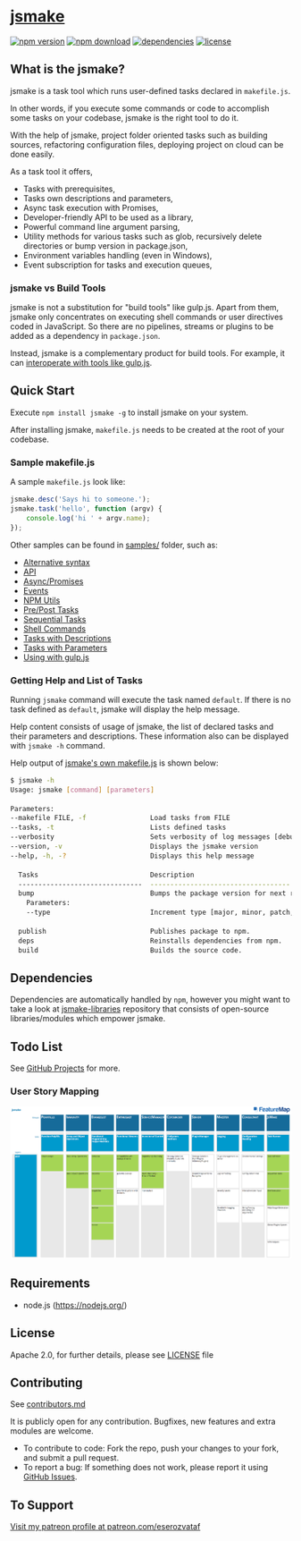 # [jsmake](https://github.com/eserozvataf/jsmake)

[![npm version][npm-image]][npm-url]
[![npm download][download-image]][npm-url]
[![dependencies][dep-image]][dep-url]
[![license][license-image]][license-url]


## What is the jsmake?

jsmake is a task tool which runs user-defined tasks declared in `makefile.js`.

In other words, if you execute some commands or code to accomplish some tasks on your codebase, jsmake is the right tool to do it.

With the help of jsmake, project folder oriented tasks such as building sources, refactoring configuration files, deploying project on cloud can be done easily.

As a task tool it offers,

- Tasks with prerequisites,
- Tasks own descriptions and parameters,
- Async task execution with Promises,
- Developer-friendly API to be used as a library,
- Powerful command line argument parsing,
- Utility methods for various tasks such as glob, recursively delete directories or bump version in package.json,
- Environment variables handling (even in Windows),
- Event subscription for tasks and execution queues,


### jsmake vs Build Tools

jsmake is not a substitution for "build tools" like gulp.js. Apart from them, jsmake only concentrates on executing shell commands or user directives coded in JavaScript. So there are no pipelines, streams or plugins to be added as a dependency in `package.json`.

Instead, jsmake is a complementary product for build tools. For example, it can [interoperate with tools like gulp.js](samples/using-with-gulp-makefile.js).


## Quick Start

Execute `npm install jsmake -g` to install jsmake on your system.

After installing jsmake, `makefile.js` needs to be created at the root of your codebase. 


### Sample makefile.js

A sample `makefile.js` look like:

```js
jsmake.desc('Says hi to someone.');
jsmake.task('hello', function (argv) {
    console.log('hi ' + argv.name);
});
```

Other samples can be found in [samples/](samples/) folder, such as:

- [Alternative syntax](samples/alternative-syntax-makefile.js)
- [API](samples/api.js)
- [Async/Promises](samples/async-promises-makefile.js)
- [Events](samples/events-makefile.js)
- [NPM Utils](samples/npm-utils-makefile.js)
- [Pre/Post Tasks](samples/pre-post-tasks-makefile.js)
- [Sequential Tasks](samples/sequential-tasks-makefile.js)
- [Shell Commands](samples/shell-commands-makefile.js)
- [Tasks with Descriptions](samples/tasks-with-descriptions-makefile.js)
- [Tasks with Parameters](samples/tasks-with-parameters-makefile.js)
- [Using with gulp.js](samples/using-with-gulp-makefile.js)


### Getting Help and List of Tasks

Running `jsmake` command will execute the task named `default`. If there is no task defined as `default`, jsmake will display the help message.

Help content consists of usage of jsmake, the list of declared tasks and their parameters and descriptions. These information also can be displayed with `jsmake -h` command.

Help output of [jsmake's own makefile.js](makefile.js) is shown below:

```bash
$ jsmake -h
Usage: jsmake [command] [parameters]

Parameters:
--makefile FILE, -f                Load tasks from FILE
--tasks, -t                        Lists defined tasks
--verbosity                        Sets verbosity of log messages [debug, warn, info, error]
--version, -v                      Displays the jsmake version
--help, -h, -?                     Displays this help message

  Tasks                            Description
  -------------------------------  -----------------------------------
  bump                             Bumps the package version for next release.
    Parameters:
    --type                         Increment type [major, minor, patch, premajor, preminor, prepatch or prerelease]

  publish                          Publishes package to npm.
  deps                             Reinstalls dependencies from npm.
  build                            Builds the source code.
```


## Dependencies

Dependencies are automatically handled by `npm`, however you might want to take a look at [jsmake-libraries](https://github.com/eserozvataf/jsmake-libraries) repository that consists of open-source libraries/modules which empower jsmake.


## Todo List

See [GitHub Projects](https://github.com/eserozvataf/jsmake/projects) for more.

### User Story Mapping

![User Story Mapping for jsmake packages](docs/usm.png)


## Requirements

* node.js (https://nodejs.org/)


## License

Apache 2.0, for further details, please see [LICENSE](LICENSE) file


## Contributing

See [contributors.md](contributors.md)

It is publicly open for any contribution. Bugfixes, new features and extra modules are welcome.

* To contribute to code: Fork the repo, push your changes to your fork, and submit a pull request.
* To report a bug: If something does not work, please report it using [GitHub Issues](https://github.com/eserozvataf/maester/issues).


## To Support

[Visit my patreon profile at patreon.com/eserozvataf](https://www.patreon.com/eserozvataf)


[npm-image]: https://img.shields.io/npm/v/jsmake.svg?style=flat-square
[npm-url]: https://www.npmjs.com/package/jsmake
[download-image]: https://img.shields.io/npm/dt/jsmake.svg?style=flat-square
[dep-image]: https://img.shields.io/david/eserozvataf/jsmake.svg?style=flat-square
[dep-url]: https://github.com/eserozvataf/jsmake
[license-image]: https://img.shields.io/npm/l/jsmake.svg?style=flat-square
[license-url]: https://github.com/eserozvataf/jsmake/blob/master/LICENSE
